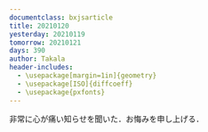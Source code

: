 ```yaml
---
documentclass: bxjsarticle
title: 20210120
yesterday: 20210119
tomorrow: 20210121
days: 390
author: Takala
header-includes:
  - \usepackage[margin=1in]{geometry}
  - \usepackage[ISO]{diffcoeff}
  - \usepackage{pxfonts}
---
```





非常に心が痛い知らせを聞いた．お悔みを申し上げる．



